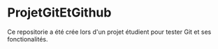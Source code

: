 # ProjetGitEtGithub
Ce repositorie a été crée lors d'un projet étudient pour tester Git et ses fonctionalités.
